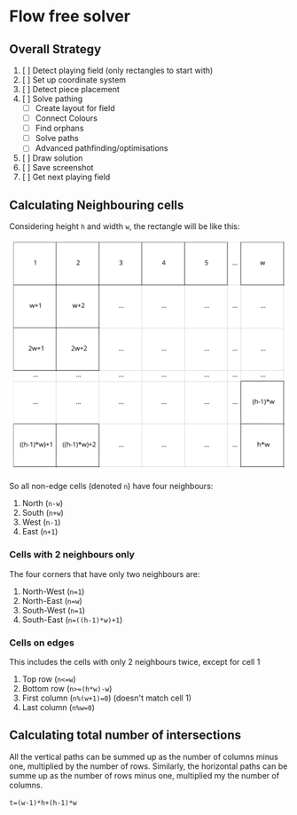 # Flow free solver


## Overall Strategy
1. [ ] Detect playing field (only rectangles to start with)
1. [ ] Set up coordinate system
1. [ ] Detect piece placement
1. [ ] Solve pathing
   - [ ] Create layout for field
   - [ ] Connect Colours
   - [ ] Find orphans
   - [ ] Solve paths
   - [ ] Advanced pathfinding/optimisations
1. [ ] Draw solution
1. [ ] Save screenshot
1. [ ] Get next playing field


## Calculating Neighbouring cells
Considering height `h` and width `w`, the rectangle will be like this:

![Conceptual bord](dimensions.svg)

So all non-edge cells (denoted `n`) have four neighbours: 
1. North (`n-w`)
1. South (`n+w`)
1. West (`n-1`)
1. East (`n+1`)

### Cells with 2 neighbours only 

The four corners that have only two neighbours are:
1. North-West (`n=1`)
1. North-East (`n=w`)
1. South-West (`n=1`)
1. South-East (`n=((h-1)*w)+1`)

### Cells on edges 
This includes the cells with only 2 neighbours twice, except for cell 1
1. Top row (`n<=w`)
1. Bottom row (`n>=(h*w)-w`)
1. First column (`n%(w+1)=0`) (doesn't match cell 1)
1. Last column (`n%w=0`)

## Calculating total number of intersections
All the vertical paths can be summed up as the number of columns minus one, multiplied by the number of rows. Similarly, the horizontal paths can be summe up as the number of rows minus one, multiplied my the number of columns. 

`t=(w-1)*h+(h-1)*w`